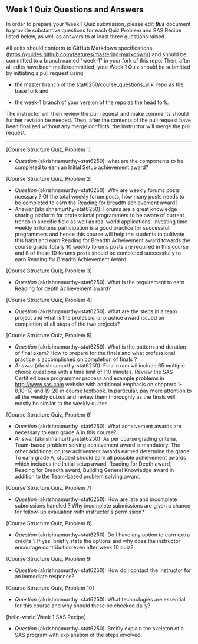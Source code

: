 ## Week 1 Quiz Questions and Answers

In order to prepare your Week 1 Quiz submission, please edit ***this*** document to provide substantive questions for each Quiz Problem and SAS Recipe listed below, as well as answers to at least three questions raised.

All edits should conform to GitHub Markdown specifications (https://guides.github.com/features/mastering-markdown/) and should be committed to a branch named "week-1" in your fork of this repo. Then, after all edits have been made/committed, your Week 1 Quiz should be submitted by initiating a pull request using

- the master branch of the stat6250/course_questions_wiki repo as the base fork and

- the week-1 branch of your version of the repo as the head fork.

The instructor will then review the pull request and make comments should further revision be needed. Then, after the contents of the pull request have been finalized without any merge conflicts, the instructor will merge the pull request.



********************************************************************************



[Course Structure Quiz, Problem 1]
- *Question* (akrishnamurthy−stat6250): what are the components to be completed to earn an Initial Setup achievement award?


[Course Structure Quiz, Problem 2]
- *Question* (akrishnamurthy−stat6250): Why are weekly forums posts ncessary ? Of the total weekly forum posts, how many posts needs to be completed to earn the Reading for breadth achievement award?
- *Answer* (akrishnamurthy-stat6250): Forums are a great knowledge sharing platform for professional programmers to be aware of current trends in specific field as well as real world applications. Investing time weekly in forums participation is a good practice for successfull programmers and hence this course will help the students to cultivate this habit and earn Reading for Breadth Acheivement award towards the course grade.Totally 10 weekly forums posts are required in this course and 8 of these 10 forums posts should be completed successfully to earn Reading for Breadth Achievement Award.


[Course Structure Quiz, Problem 3]
- *Question* (akrishnamurthy−stat6250): What is the requirement to earn Reading for depth Achievement award?


[Course Structure Quiz, Problem 4]
- *Question* (akrishnamurthy−stat6250): What are the steps in a team project and what is the professional practice award issued on completion of all steps of the two projects?


[Course Structure Quiz, Problem 5]
- *Question* (akrishnamurthy−stat6250): What is the pattern and duration of final exam? How to prepare for the finals and what professional practice is accomplished on completion of finals ? 
- *Answer* (akrishnamurthy-stat6250): Final exam wil include 65 multiple choice questions with a time limit of 110 minutes. Review the SAS Certified base programmer process and example problems in <http://www.sas.com> website with additional emphasis on chapters 1-8,10-17, and 19-20 in course textbook. In particular, pay more attention to all the weekly quizes and review them thoroughly as the finals will mostly be similar to the weekly quizes.


[Course Structure Quiz, Problem 6]
- *Question* (akrishnamurthy−stat6250): What acheivement awards are necessary to earn grade A in this course?
- *Answer* (akrishnamurthy-stat6250): As per course grading criteria, Team-based problem solving achievement award is mandatory. The other additional course achivement awards earned determine the grade. To earn grade A, student should earn all possible achievement awards which includes the Initial setup award, Reading for Depth award, Reading for Breadth award, Building General Knowledge award in addition to the Team-based problem solving award.


[Course Structure Quiz, Problem 7]
- *Question* (akrishnamurthy−stat6250): How are late and incomplete submissions handled ? Why incomplete submissions are given a chance for follow-up evaluation with instructor's permission?


[Course Structure Quiz, Problem 8]
- *Question* (akrishnamurthy−stat6250): Do I have any option to earn extra credits ? If yes, briefly state the options and why does the instructor encourage contribution even after week 10 quiz?


[Course Structure Quiz, Problem 9]
- *Question* (akrishnamurthy−stat6250): How do i contact the instructor for an immediate response?


[Course Structure Quiz, Problem 10]
- *Question* (akrishnamurthy−stat6250): What technologies are essential for this course and why should these be checked daily?


[hello-world Week 1 SAS Recipe]
- *Question* (akrishnamurthy−stat6250): Breifly explain the skeleton of a SAS program with explanation of the steps involved.



